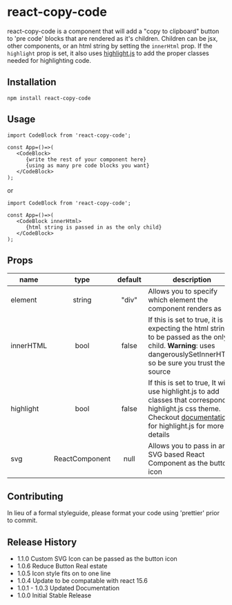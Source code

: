 # react-copy-code

react-copy-code is a component that will add a "copy to clipboard" button to 'pre code' blocks that are rendered as it's children. Children can be jsx, other components, or an html string by setting the `innerHtml` prop. If the `highlight` prop is set, it also uses [highlight.js](https://highlightjs.org/) to add the proper classes needed for highlighting code.

## Installation

`npm install react-copy-code`

## Usage

```
import CodeBlock from 'react-copy-code';

const App=()=>(
   <CodeBlock>
      {write the rest of your component here}
      {using as many pre code blocks you want}
   </CodeBlock>
);
```

or

```
import CodeBlock from 'react-copy-code';

const App=()=>(
   <CodeBlock innerHtml>
      {html string is passed in as the only child}
   </CodeBlock>
);
```

## Props

| name      |      type      | default | description                                                                                                                                                                                     |
| --------- | :------------: | :-----: | ----------------------------------------------------------------------------------------------------------------------------------------------------------------------------------------------- |
| element   |     string     |  "div"  | Allows you to specify which element the component renders as                                                                                                                                    |
| innerHTML |      bool      |  false  | If this is set to true, it is expecting the html string to be passed as the only child. **Warning**: uses dangerouslySetInnerHTML so be sure you trust the source                               |
| highlight |      bool      |  false  | If this is set to true, It will use highlight.js to add classes that correspond to highlight.js css theme. Checkout [documentation](https://highlightjs.org/) for highlight.js for more details |
| svg       | ReactComponent |  null   | Allows you to pass in any SVG based React Component as the button icon                                                                                                                          |

## Contributing

In lieu of a formal styleguide, please format your code using 'prettier' prior to commit.

## Release History

* 1.1.0 Custom SVG Icon can be passed as the button icon
* 1.0.6 Reduce Button Real estate
* 1.0.5 Icon style fits on to one line
* 1.0.4 Update to be compatable with react 15.6
* 1.0.1 - 1.0.3 Updated Documentation
* 1.0.0 Initial Stable Release
